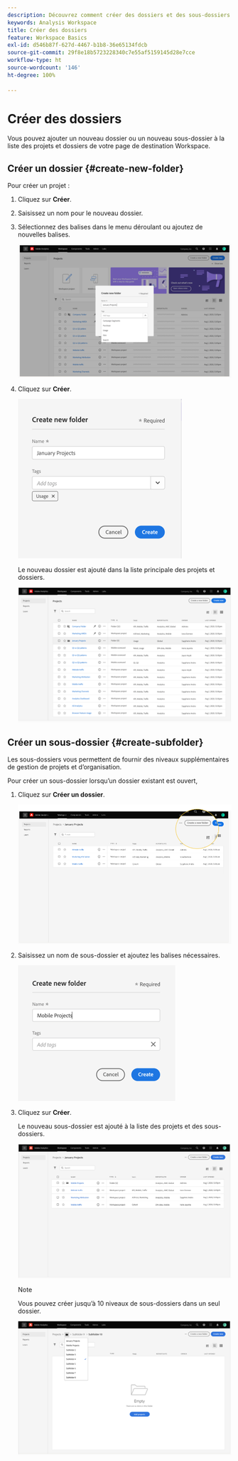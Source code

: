 ```yaml
---
description: Découvrez comment créer des dossiers et des sous-dossiers dans Workspace.
keywords: Analysis Workspace
title: Créer des dossiers
feature: Workspace Basics
exl-id: d546b87f-627d-4467-b1b8-36e65134fdcb
source-git-commit: 29f8e18b5723228340c7e55af5159145d28e7cce
workflow-type: ht
source-wordcount: '146'
ht-degree: 100%

---
```


# Créer des dossiers

Vous pouvez ajouter un nouveau dossier ou un nouveau sous-dossier à la liste des projets et dossiers de votre page de destination Workspace.

## Créer un dossier {#create-new-folder}

Pour créer un projet :

1. Cliquez sur **Créer**.

1. Saisissez un nom pour le nouveau dossier.

1. Sélectionnez des balises dans le menu déroulant ou ajoutez de nouvelles balises.

   ![](/help/analyze/analysis-workspace/build-workspace-project/assets/select-tags.png)

1. Cliquez sur **Créer**.

   ![](/help/analyze/analysis-workspace/build-workspace-project/assets/create.png)

   Le nouveau dossier est ajouté dans la liste principale des projets et dossiers.

   ![](/help/analyze/analysis-workspace/build-workspace-project/assets/create-new-listed.png)

## Créer un sous-dossier {#create-subfolder}

Les sous-dossiers vous permettent de fournir des niveaux supplémentaires de gestion de projets et d’organisation.

Pour créer un sous-dossier lorsqu’un dossier existant est ouvert,

1. Cliquez sur **Créer un dossier**.

   ![](/help/analyze/analysis-workspace/build-workspace-project/assets/create-subfolder2.png)

1. Saisissez un nom de sous-dossier et ajoutez les balises nécessaires.

   ![](/help/analyze/analysis-workspace/build-workspace-project/assets/create-subfolder-name.png)

1. Cliquez sur **Créer**.

   Le nouveau sous-dossier est ajouté à la liste des projets et des sous-dossiers.

   ![](/help/analyze/analysis-workspace/build-workspace-project/assets/create-subfolder-added.png)

   >[!NOTE]
   >
   >Vous pouvez créer jusqu’à 10 niveaux de sous-dossiers dans un seul dossier.

   ![](/help/analyze/analysis-workspace/build-workspace-project/assets/create-subfolder-limit.png)

